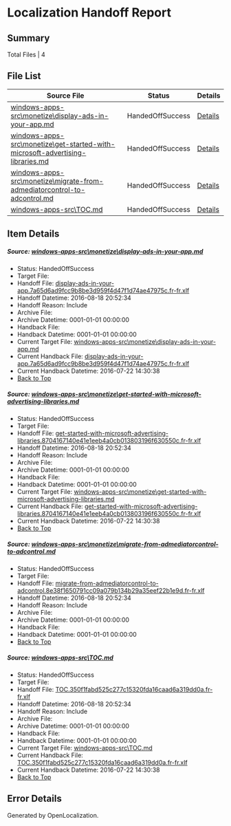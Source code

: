 # <a name='report-top'></a> Localization Handoff Report

## Summary
 Total Files | 4

## File List
 Source File | Status | Details 
 ----------- | ------ | ------- 
 [windows-apps-src\monetize\display-ads-in-your-app.md](https://github.com/Microsoft/windows-apps/blob/836cb16938540cd3b95d673a45b24eb5e013f824/windows-apps-src/monetize/display-ads-in-your-app.md) | HandedOffSuccess | [Details](#d4b93b4ac94e3a1806f04d12ee9fd6a47d5d4c014727)
 [windows-apps-src\monetize\get-started-with-microsoft-advertising-libraries.md](https://github.com/Microsoft/windows-apps/blob/836cb16938540cd3b95d673a45b24eb5e013f824/windows-apps-src/monetize/get-started-with-microsoft-advertising-libraries.md) | HandedOffSuccess | [Details](#eac9a58f821253378f7e10571176dfe1112f2c434745)
 [windows-apps-src\monetize\migrate-from-admediatorcontrol-to-adcontrol.md](https://github.com/Microsoft/windows-apps/blob/1fdf70207dcb4bd4fc2fd8ebe67286c47f6a5372/windows-apps-src/monetize/migrate-from-admediatorcontrol-to-adcontrol.md) | HandedOffSuccess | [Details](#4488afc3508a0aa0d369d9502dc1a7183cd388204789)
 [windows-apps-src\TOC.md](https://github.com/Microsoft/windows-apps/blob/836cb16938540cd3b95d673a45b24eb5e013f824/windows-apps-src/TOC.md) | HandedOffSuccess | [Details](#e60550af41cf990025cc67d8cf900f4272eaeae87934)

## Item Details
##### <a name='d4b93b4ac94e3a1806f04d12ee9fd6a47d5d4c014727'></a> Source: [windows-apps-src\monetize\display-ads-in-your-app.md](https://github.com/Microsoft/windows-apps/blob/836cb16938540cd3b95d673a45b24eb5e013f824/windows-apps-src/monetize/display-ads-in-your-app.md)
* Status: HandedOffSuccess
* Target File: 
* Handoff File: [display-ads-in-your-app.7a65d6ad9fcc9b8be3d959f4d47f1d74ae47975c.fr-fr.xlf](https://github.com/Microsoft/WDG.handoff/blob/d38eafb161dd47153a489ef405c1a846fd34a75f/ol-handoff/Microsoft/windows-apps.fr-fr/master/display-ads-in-your-app.7a65d6ad9fcc9b8be3d959f4d47f1d74ae47975c.fr-fr.xlf)
* Handoff Datetime: 2016-08-18 20:52:34
* Handoff Reason: Include
* Archive File: 
* Archive Datetime: 0001-01-01 00:00:00
* Handback File: 
* Handback Datetime: 0001-01-01 00:00:00
* Current Target File: [windows-apps-src\monetize\display-ads-in-your-app.md](https://github.com/Microsoft/windows-apps.fr-fr/blob/402eb0dc49711783fdbd768a93aa5456388b34d9/windows-apps-src/monetize/display-ads-in-your-app.md)
* Current Handback File: [display-ads-in-your-app.7a65d6ad9fcc9b8be3d959f4d47f1d74ae47975c.fr-fr.xlf](https://github.com/Microsoft/WDG.handback/blob/e8019a4155f189676550d9d336a37921a9040b0d/ol-handback/Microsoft/windows-apps.fr-fr/master/display-ads-in-your-app.7a65d6ad9fcc9b8be3d959f4d47f1d74ae47975c.fr-fr.xlf)
* Current Handback Datetime: 2016-07-22 14:30:38
* [Back to Top](#report-top)

##### <a name='eac9a58f821253378f7e10571176dfe1112f2c434745'></a> Source: [windows-apps-src\monetize\get-started-with-microsoft-advertising-libraries.md](https://github.com/Microsoft/windows-apps/blob/836cb16938540cd3b95d673a45b24eb5e013f824/windows-apps-src/monetize/get-started-with-microsoft-advertising-libraries.md)
* Status: HandedOffSuccess
* Target File: 
* Handoff File: [get-started-with-microsoft-advertising-libraries.8704167140e41e1eeb4a0cb013803196f630550c.fr-fr.xlf](https://github.com/Microsoft/WDG.handoff/blob/d38eafb161dd47153a489ef405c1a846fd34a75f/ol-handoff/Microsoft/windows-apps.fr-fr/master/get-started-with-microsoft-advertising-libraries.8704167140e41e1eeb4a0cb013803196f630550c.fr-fr.xlf)
* Handoff Datetime: 2016-08-18 20:52:34
* Handoff Reason: Include
* Archive File: 
* Archive Datetime: 0001-01-01 00:00:00
* Handback File: 
* Handback Datetime: 0001-01-01 00:00:00
* Current Target File: [windows-apps-src\monetize\get-started-with-microsoft-advertising-libraries.md](https://github.com/Microsoft/windows-apps.fr-fr/blob/402eb0dc49711783fdbd768a93aa5456388b34d9/windows-apps-src/monetize/get-started-with-microsoft-advertising-libraries.md)
* Current Handback File: [get-started-with-microsoft-advertising-libraries.8704167140e41e1eeb4a0cb013803196f630550c.fr-fr.xlf](https://github.com/Microsoft/WDG.handback/blob/e8019a4155f189676550d9d336a37921a9040b0d/ol-handback/Microsoft/windows-apps.fr-fr/master/get-started-with-microsoft-advertising-libraries.8704167140e41e1eeb4a0cb013803196f630550c.fr-fr.xlf)
* Current Handback Datetime: 2016-07-22 14:30:38
* [Back to Top](#report-top)

##### <a name='4488afc3508a0aa0d369d9502dc1a7183cd388204789'></a> Source: [windows-apps-src\monetize\migrate-from-admediatorcontrol-to-adcontrol.md](https://github.com/Microsoft/windows-apps/blob/1fdf70207dcb4bd4fc2fd8ebe67286c47f6a5372/windows-apps-src/monetize/migrate-from-admediatorcontrol-to-adcontrol.md)
* Status: HandedOffSuccess
* Target File: 
* Handoff File: [migrate-from-admediatorcontrol-to-adcontrol.8e38f1650791cc09a079b134b29a35eef22b1e9d.fr-fr.xlf](https://github.com/Microsoft/WDG.handoff/blob/d38eafb161dd47153a489ef405c1a846fd34a75f/ol-handoff/Microsoft/windows-apps.fr-fr/master/migrate-from-admediatorcontrol-to-adcontrol.8e38f1650791cc09a079b134b29a35eef22b1e9d.fr-fr.xlf)
* Handoff Datetime: 2016-08-18 20:52:34
* Handoff Reason: Include
* Archive File: 
* Archive Datetime: 0001-01-01 00:00:00
* Handback File: 
* Handback Datetime: 0001-01-01 00:00:00
* [Back to Top](#report-top)

##### <a name='e60550af41cf990025cc67d8cf900f4272eaeae87934'></a> Source: [windows-apps-src\TOC.md](https://github.com/Microsoft/windows-apps/blob/836cb16938540cd3b95d673a45b24eb5e013f824/windows-apps-src/TOC.md)
* Status: HandedOffSuccess
* Target File: 
* Handoff File: [TOC.350f1fabd525c277c15320fda16caad6a319dd0a.fr-fr.xlf](https://github.com/Microsoft/WDG.handoff/blob/d38eafb161dd47153a489ef405c1a846fd34a75f/ol-handoff/Microsoft/windows-apps.fr-fr/master/TOC.350f1fabd525c277c15320fda16caad6a319dd0a.fr-fr.xlf)
* Handoff Datetime: 2016-08-18 20:52:34
* Handoff Reason: Include
* Archive File: 
* Archive Datetime: 0001-01-01 00:00:00
* Handback File: 
* Handback Datetime: 0001-01-01 00:00:00
* Current Target File: [windows-apps-src\TOC.md](https://github.com/Microsoft/windows-apps.fr-fr/blob/402eb0dc49711783fdbd768a93aa5456388b34d9/windows-apps-src/TOC.md)
* Current Handback File: [TOC.350f1fabd525c277c15320fda16caad6a319dd0a.fr-fr.xlf](https://github.com/Microsoft/WDG.handback/blob/e8019a4155f189676550d9d336a37921a9040b0d/ol-handback/Microsoft/windows-apps.fr-fr/master/TOC.350f1fabd525c277c15320fda16caad6a319dd0a.fr-fr.xlf)
* Current Handback Datetime: 2016-07-22 14:30:38
* [Back to Top](#report-top)


## Error Details

Generated by OpenLocalization.
